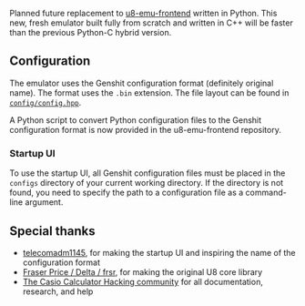 Planned future replacement to [u8-emu-frontend](https://github.com/gamingwithevets/u8-emu-frontend) written in Python.
This new, fresh emulator built fully from scratch and written in C++ will be faster than the previous Python-C hybrid version.

## Configuration
The emulator uses the Genshit configuration format (definitely original name). The format uses the `.bin` extension. The file layout can be found in [`config/config.hpp`](config/config.hpp).

A Python script to convert Python configuration files to the Genshit configuration format is now provided in the u8-emu-frontend repository.

### Startup UI
To use the startup UI, all Genshit configuration files must be placed in the `configs` directory of your current working directory.
If the directory is not found, you need to specify the path to a configuration file as a command-line argument.

## Special thanks
- [telecomadm1145](https://github.com/telecomadm1145), for making the startup UI and inspiring the name of the configuration format
- [Fraser Price / Delta / frsr](https://github.com/Fraserbc), for making the original U8 core library
- [The Casio Calculator Hacking community](http://discord.gg/QjGpH6rSQQ) for all documentation, research, and help
